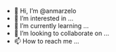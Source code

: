 - 👋 Hi, I’m @anmarzelo
- 👀 I’m interested in ...
- 🌱 I’m currently learning ...
- 💞️ I’m looking to collaborate on ...
- 📫 How to reach me ...

<!---
anmarzelo/anmarzelo is a ✨ special ✨ repository because its `README.md` (this file) appears on your GitHub profile.
You can click the Preview link to take a look at your changes.
--->
